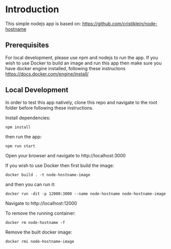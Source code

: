 # Introduction

This simple nodejs app is based on: https://github.com/cristiklein/node-hostname

## Prerequisites

For local development, please use npm and nodejs to run the app. If you wish to use Docker to build an image and run this app then make sure you have docker engine installed, following these instructons https://docs.docker.com/engine/install/

## Local Development

In order to test this app natively, clone this repo and navigate to the root folder before following these instructions. 

Install dependencies:
```
npm install
```

then run the app:
```
npm run start
```
Open your browser and navigate to http://localhost:3000

If you wish to use Docker then first build the image:

```
docker build . -t node-hostname-image
```

and then you can run it:

```
docker run -dit -p 12000:3000 --name node-hostname node-hostname-image
```

Navigate to http://localhost:12000

To remove the running container:
```
docker rm node-hostname -f 
```

Remove the built docker image:
```
docker rmi node-hostname-image
```